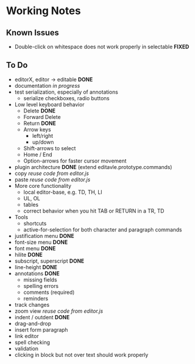 # Working Notes

## Known Issues

* Double-click on whitespace does not work properly in selectable **FIXED**

## To Do

* editorX, editor -> editable **DONE**
* documentation *in progress*
* test serialization, especially of annotations
    * serialize checkboxes, radio buttons
* Low level keyboard behavior
    * Delete **DONE**
    * Forward Delete
    * Return **DONE**
    * Arrow keys
        * left/right
        * up/down
    * Shift-arrows to select
    * Home / End
    * Option-arrows for faster cursor movement
* plugin architecture **DONE** (extend editavle.prototype.commands)
* copy *reuse code from editor.js*
* paste *reuse code from editor.js*
* More core functionality
    * local editor-base, e.g. TD, TH, LI
    * UL, OL
    * tables
    * correct behavior when you hit TAB or RETURN in a TR, TD
* Tools
    * shortcuts
    * active-for-selection for both character and paragraph commands
* justification menu **DONE**
* font-size menu **DONE**
* font menu **DONE**
* hilite **DONE**
* subscript, superscript **DONE**
* line-height **DONE**
* annotations **DONE**
    * missing fields
    * spelling errors
    * comments (required)
    * reminders
* track changes
* zoom view *reuse code from editor.js*
* indent / outdent **DONE**
* drag-and-drop
* insert form paragraph
* link editor
* spell checking
* validation
* clicking in block but not over text should work properly